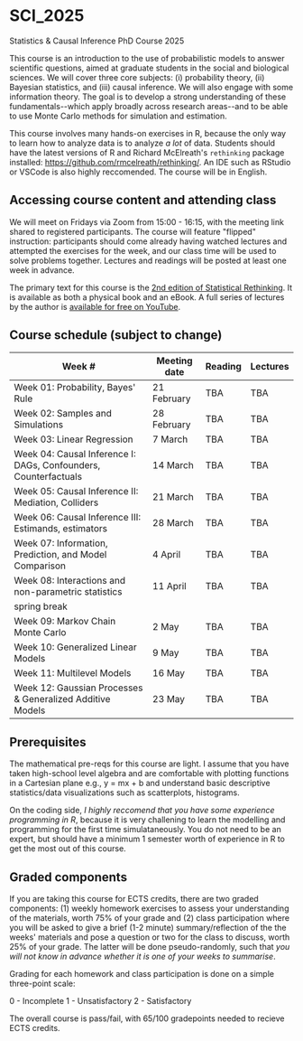 # SCI_2025
Statistics &amp; Causal Inference PhD Course 2025

This course is an introduction to the use of probabilistic models to answer scientific questions, aimed at graduate students in the social and biological sciences. We will cover three core subjects: (i) probability theory, (ii) Bayesian statistics, and (iii) causal inference. We will also engage with some information theory. The goal is to develop a strong understanding of these fundamentals--which apply broadly across research areas--and to be able to use Monte Carlo methods for simulation and estimation.

This course involves many hands-on exercises in R, because the only way to learn how to analyze data is to analyze *a lot* of data. Students should have the latest versions of R and Richard McElreath's `rethinking` package installed: https://github.com/rmcelreath/rethinking/. An IDE such as RStudio or VSCode is also highly reccomended. The course will be in English.

## Accessing course content and attending class

We will meet on Fridays via Zoom from 15:00 - 16:15, with the meeting link shared to registered participants. The course will feature "flipped" instruction: participants should come already having watched lectures and attempted the exercises for the week, and our class time will be used to solve problems together. Lectures and readings will be posted at least one week in advance.

The primary text for this course is the [2nd edition of Statistical Rethinking](https://github.com/rmcelreath/rethinking/). It is available as both a physical book and an eBook. A full series of lectures by the author is [available for free on YouTube](https://www.youtube.com/playlist?list=PLDcUM9US4XdMROZ57-OIRtIK0aOynbgZN).

## Course schedule (subject to change)

| Week # | Meeting date | Reading | Lectures |
| ------- | -------------- | ------------- | ---------------------- |
| Week 01: Probability, Bayes' Rule | 21 February  | TBA | TBA
| Week 02: Samples and Simulations | 28 February  | TBA | TBA
| Week 03: Linear Regression | 7 March  | TBA | TBA
| Week 04: Causal Inference I: DAGs, Confounders, Counterfactuals | 14 March  | TBA | TBA
| Week 05: Causal Inference II: Mediation, Colliders | 21 March  | TBA | TBA
| Week 06: Causal Inference III: Estimands, estimators | 28 March  | TBA | TBA
| Week 07: Information, Prediction, and Model Comparison | 4 April  | TBA | TBA
| Week 08: Interactions and non-parametric statistics | 11 April  | TBA | TBA
| spring break |
| Week 09: Markov Chain Monte Carlo | 2 May  | TBA | TBA
| Week 10: Generalized Linear Models | 9 May  | TBA | TBA
| Week 11: Multilevel Models | 16 May  | TBA | TBA
| Week 12: Gaussian Processes & Generalized Additive Models | 23 May  | TBA | TBA

## Prerequisites

The mathematical pre-reqs for this course are light. I assume that you have taken high-school level algebra and are comfortable with plotting functions in a Cartesian plane e.g., y = mx + b and understand basic descriptive statistics/data visualizations such as scatterplots, histograms.

On the coding side, *I highly reccomend that you have some experience programming in R*, because it is very challening to learn the modelling and programming for the first time simulataneously. You do not need to be an expert, but should have a minimum 1 semester worth of experience in R to get the most out of this course.

## Graded components

If you are taking this course for ECTS credits, there are two graded components: (1) weekly homework exercises to assess your understanding of the materials, worth 75% of your grade and (2) class participation where you will be asked to give a brief (1-2 minute) summary/reflection of the the weeks' materials and pose a question or two for the class to discuss, worth 25% of your grade. The latter will be done pseudo-randomly, such that *you will not know in advance whether it is one of your weeks to summarise*.

Grading for each homework and class participation is done on a simple three-point scale: 

0 - Incomplete
1 - Unsatisfactory
2 - Satisfactory

The overall course is pass/fail, with 65/100 gradepoints needed to recieve ECTS credits.
